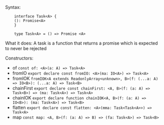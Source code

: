 Syntax:

```
    interface Task<A> {
    (): Promise<A>
    }
```

```
    type Task<A> = () => Promise <A>
```

What it does:
A task is a function that returns a promise which is expected to never be rejected

Constructors:

- of
  `const of: <A>(a: A) => Task<A>`
- fromIO
  `export declare const fromIO: <A>(ma: IO<A>) => Task<A>`
- fromIOK
  `fromIOK<A extends ReadonlyArray<unknown>, B>(f: (...a: A) => IO<B>): (...a: A) => Task<B>`
- chainFirst
  `export declare const chainFirst: <A, B>(f: (a: A) => Task<B>) => (ma: Task<A>) => Task<A>`
- chainIOK
  `export declare function chainIOK<A, B>(f: (a: A) => IO<B>): (ma: Task<A>) => Task<B>`
- flatten
  `export declare const flatten: <A>(mma: Task<Task<A>>) => Task<A>`
- map
  `const map: <A, B>(f: (a: A) => B) => (fa: Task<A>) => Task<B>`
